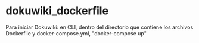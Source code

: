 # dokuwiki_dockerfile

Para iniciar Dokuwiki: en CLI, dentro del directorio que contiene los archivos Dockerfile y docker-compose.yml, "docker-compose up"
